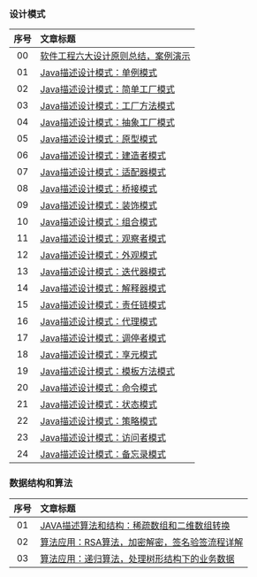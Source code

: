 
### 设计模式

|序号|文章标题|
|:---:|:---|
|00|[软件工程六大设计原则总结，案例演示](https://mp.weixin.qq.com/s/P6UAH9Hrbg1Zng2Y26FvHA)|
|01|[Java描述设计模式：单例模式](https://mp.weixin.qq.com/s/Ry6LZ_18oua5gruTfsaW0A)|
|02|[Java描述设计模式：简单工厂模式](https://mp.weixin.qq.com/s/WV-YzwfRhxd_SYj2MuruXQ)|
|03|[Java描述设计模式：工厂方法模式](https://mp.weixin.qq.com/s/rvu939X8hganV2qhoyyxTg)|
|04|[Java描述设计模式：抽象工厂模式](https://mp.weixin.qq.com/s/WHfLcUSaZmR6vXKRsMecGw)|
|05|[Java描述设计模式：原型模式](https://mp.weixin.qq.com/s/wFDQYV4n1sJ9OCGvZUc42w)|
|06|[Java描述设计模式：建造者模式](https://mp.weixin.qq.com/s/J1rAesIWzEjNGzf521jMxA)|
|07|[Java描述设计模式：适配器模式](https://mp.weixin.qq.com/s/kqHnaADsUBPR5-RrkMrEHA)|
|08|[Java描述设计模式：桥接模式](https://mp.weixin.qq.com/s/L5ZSNqXEkeIvSogewzsatg)|
|09|[Java描述设计模式：装饰模式](https://mp.weixin.qq.com/s/YXmRV7ekT3AwjMTvheNxbw)|
|10|[Java描述设计模式：组合模式](https://mp.weixin.qq.com/s/WjXhOlpdwHcOad3dr8YHqQ)|
|11|[Java描述设计模式：观察者模式](https://mp.weixin.qq.com/s/AErNJ9Zm5DRgxPTcoi6v4A)|
|12|[Java描述设计模式：外观模式](https://mp.weixin.qq.com/s/gSK_rFovj7BntsKeOTDWqw)|
|13|[Java描述设计模式：迭代器模式](https://mp.weixin.qq.com/s/BBiUNUGoJUcXu3u1u9t5MQ)|
|14|[Java描述设计模式：解释器模式](https://mp.weixin.qq.com/s/ioXiiTk_me3EcNgV6ktCpA)|
|15|[Java描述设计模式：责任链模式](https://mp.weixin.qq.com/s/EnVcgnLqv4TCp-c33bR6WA)|
|16|[Java描述设计模式：代理模式](https://mp.weixin.qq.com/s/vb5mNqguPB18VDNjEEIEyw)|
|17|[Java描述设计模式：调停者模式](https://mp.weixin.qq.com/s/xkNQh3J2HCXigDpmBCnjMQ)|
|18|[Java描述设计模式：享元模式](https://mp.weixin.qq.com/s/bfAy2Gh7D3V1OVWnOIQ3nw)|
|19|[Java描述设计模式：模板方法模式](https://mp.weixin.qq.com/s/3oC83nDjQ-ZCGFiyvPGx8w)|
|20|[Java描述设计模式：命令模式](https://mp.weixin.qq.com/s/VjaohnOgCNHaPEIFq7FNgw)|
|21|[Java描述设计模式：状态模式](https://mp.weixin.qq.com/s/HXhX1ywAKp3UPKVK0zHvYA)|
|22|[Java描述设计模式：策略模式](https://mp.weixin.qq.com/s/kBiDvJf7Qgha8jZSJ_eAhA)|
|23|[Java描述设计模式：访问者模式](https://mp.weixin.qq.com/s/etCs6BSm6ZIHucQdXrvmGQ)|
|24|[Java描述设计模式：备忘录模式](https://mp.weixin.qq.com/s/TXC1TagrSpCWPjXh2b_kkQ)|

### 数据结构和算法

|序号|文章标题|
|:---:|:---|
|01|[JAVA描述算法和结构：稀疏数组和二维数组转换](https://mp.weixin.qq.com/s/KJFZTnbFBdm1HHNKql_KsA)|
|02|[算法应用：RSA算法，加密解密，签名验签流程详解](https://mp.weixin.qq.com/s/GNxbnkuPFXSvDrLODU8kVg)|
|03|[算法应用：递归算法，处理树形结构下的业务数据](https://mp.weixin.qq.com/s/KSTHZ3YAe5HxBoM-CbFe9A)|